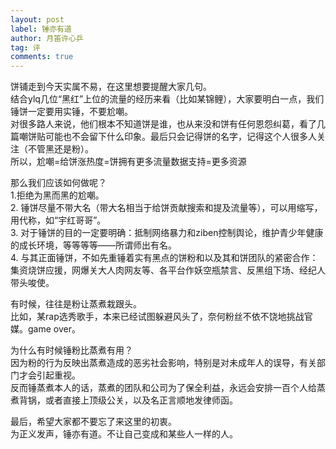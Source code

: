 ```yaml
---
layout: post
label: 锤亦有道
author: 月笛许心乒
tag: 评
comments: true
---
```


饼铺走到今天实属不易，在这里想要提醒大家几句。
<br>结合ylq几位“黑红”上位的流量的经历来看（比如某锦鲤），大家要明白一点，我们锤饼一定要用实锤，不要尬嘲。
<br>对很多路人来说，他们根本不知道饼是谁，也从来没和饼有任何恩怨纠葛，看了几篇嘲饼贴可能也不会留下什么印象。最后只会记得饼的名字，记得这个人很多人关注（不管黑还是粉）。
<br>所以，尬嘲=给饼涨热度=饼拥有更多流量数据支持=更多资源

那么我们应该如何做呢？
<br>1.拒绝为黑而黑的尬嘲。
<br>2. 锤饼尽量不带大名（带大名相当于给饼贡献搜索和提及流量等），可以用缩写，用代称，如“宇红哥哥”。
<br>3. 对于锤饼的目的一定要明确：抵制网络暴力和ziben控制舆论，维护青少年健康的成长环境，等等等等——所谓师出有名。
<br>4. 与其正面锤饼，不如先重锤着实有黑点的饼粉和以及其和饼团队的紧密合作：集资烧饼应援，网爆关大人肉网友等、各平台作妖空瓶禁言、反黑组下场、经纪人带头唆使。

有时候，往往是粉让蒸煮栽跟头。
<br>比如，某rap选秀歌手，本来已经试图躲避风头了，奈何粉丝不依不饶地挑战官媒。game over。

为什么有时候锤粉比蒸煮有用？
<br>因为粉的行为反映出蒸煮造成的恶劣社会影响，特别是对未成年人的误导，有关部门才会引起重视。
<br>反而锤蒸煮本人的话，蒸煮的团队和公司为了保全利益，永远会安排一百个人给蒸煮背锅，或者直接上顶级公关，以及名正言顺地发律师函。


最后，希望大家都不要忘了来这里的初衷。
<br>为正义发声，锤亦有道。不让自己变成和某些人一样的人。